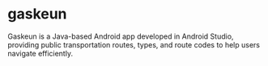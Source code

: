 # gaskeun
Gaskeun is a Java-based Android app developed in Android Studio, providing public transportation routes, types, and route codes to help users navigate efficiently.

